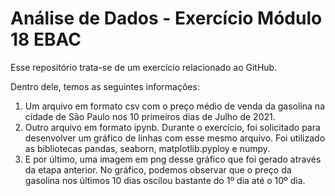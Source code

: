 # Análise de Dados - Exercício Módulo 18 EBAC

Esse repositório trata-se de um exercício relacionado ao GitHub. 

Dentro dele, temos as seguintes informações:

1. Um arquivo em formato csv com o preço médio de venda da gasolina na cidade de São Paulo nos 10 primeiros dias de Julho de 2021.
2. Outro arquivo em formato ipynb. Durante o exercício, foi solicitado para desenvolver um gráfico de linhas com esse mesmo arquivo. Foi utilizado as bibliotecas pandas, seaborn, matplotlib.pyploy e numpy.
3. E por último, uma imagem em png desse gráfico que foi gerado através da etapa anterior. No gráfico, podemos observar que o preço da gasolina nos últimos 10 dias oscilou bastante do 1º dia até o 10º dia. 